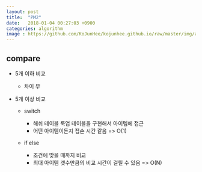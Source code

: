 ```yaml
---
layout: post
title:  "PM2"
date:   2018-01-04 00:27:03 +0900
categories: algorithm
image : https://github.com/KoJunHee/kojunhee.github.io/raw/master/img/algorithm.png
---
```


## compare

- 5개 이하 비교

	- 차이 무

- 5개 이상 비교

	- switch

		- 해쉬 테이블 룩업 테이블을 구현해서 아이템에 접근
		- 어떤 아이템이든지 접손 시간 같음 => O(1)
	
	- if else

		- 조건에 맞을 때까지 비교
		- 최대 아이템 갯수만큼의 비교 시간이 걸릴 수 있음 => O(N)









	 
